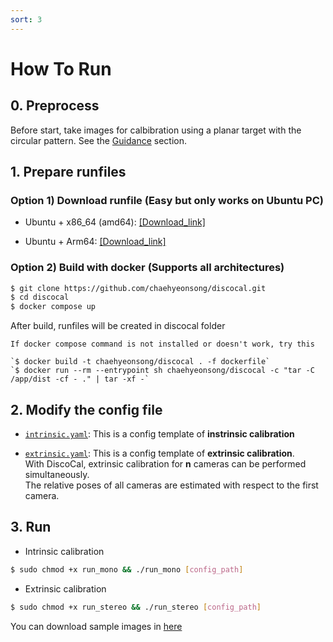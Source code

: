 ```yaml
---
sort: 3
---
```


# How To Run

## 0. Preprocess
Before start, take images for calbibration using a planar target with the circular pattern. See the [Guidance](./Guidance.md) section.

## 1. Prepare runfiles
### Option 1) Download runfile (Easy but only works on Ubuntu PC)
* Ubuntu + x86_64 (amd64): 
	[[Download_link]](https://www.dropbox.com/scl/fo/m7ugu49aboonfk1o55spk/ADgaLJ8n3V_oks52XEz2Sts?rlkey=noidt7em84dtzfbbxl0j28wxk&st=nzrwslgt&dl=0)

* Ubuntu + Arm64: 
	[[Download_link]](https://www.dropbox.com/scl/fo/j0s4rr1bkzul7r8bptks6/ADmWkbheq0jjjIbGLno8gw4?rlkey=xaflec5h9591i0dct8akb3p9z&st=qnqwcoul&dl=0)

### Option 2) Build with docker (Supports all architectures)
```bash
$ git clone https://github.com/chaehyeonsong/discocal.git
$ cd discocal
$ docker compose up
```
After build, runfiles will be created in discocal folder 

```tip
If docker compose command is not installed or doesn't work, try this

`$ docker build -t chaehyeonsong/discocal . -f dockerfile`  
`$ docker run --rm --entrypoint sh chaehyeonsong/discocal -c "tar -C /app/dist -cf - ." | tar -xf -`
```



## 2. Modify the config file
- [`intrinsic.yaml`](../codes/intrinsic.yaml): This is a config template of **instrinsic calibration**


- [`extrinsic.yaml`](../codes/intrinsic.yaml): This is a config template of **extrinsic calibration**.  
With DiscoCal, extrinsic calibration for **n** cameras can be performed simultaneously.  
The relative poses of all cameras are estimated with respect to the first camera.

## 3. Run 
* Intrinsic calibration
```bash
$ sudo chmod +x run_mono && ./run_mono [config_path]
```
* Extrinsic calibration
```bash
$ sudo chmod +x run_stereo && ./run_stereo [config_path]
```

You can download sample images in [here](https://www.dropbox.com/scl/fo/mdy8xivja5wfwrjpculb3/ALXiShefmtTgfacgkOm7Zcw?rlkey=0ndgwesufd22f7i0mcfrtl8uo&st=s99ke8pt&dl=0)

<!-- ## 4. Results -->